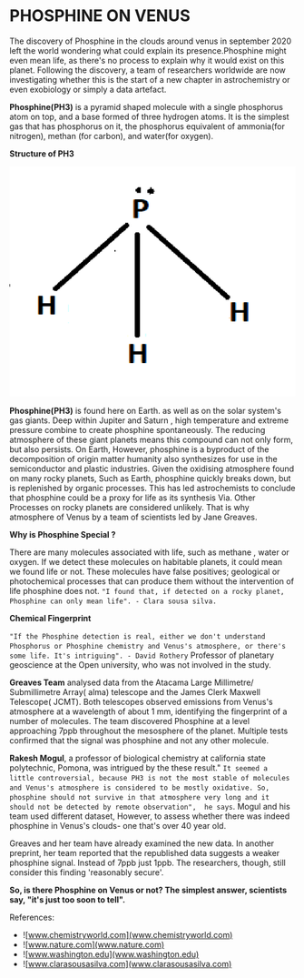 														
# PHOSPHINE ON VENUS

The discovery of Phosphine in the clouds around venus in september 2020 left the world wondering what could explain its presence.Phosphine might even mean life, as there's no process to explain why it would exist on this planet. Following the discovery, a team of researchers worldwide are now investigating whether this is the start of a new chapter in astrochemistry or even exobiology or simply a data artefact.

**Phosphine(PH3)** is a pyramid shaped molecule with a single phosphorus atom on top, and a base formed of three hydrogen atoms. It is the simplest gas that has phosphorus on it, the phosphorus equivalent of ammonia(for nitrogen), methan (for carbon), and water(for oxygen).

**Structure of PH3**

![](/images/ph3.PNG)
			 	
**Phosphine(PH3)** is found here on Earth. as well as on the solar system's gas giants. Deep within Jupiter and Saturn , high temperature and extreme pressure combine to create phosphine spontaneously. The reducing atmosphere of these giant  planets means this compound can not only form, but also persists. On Earth, However, phosphine is  a byproduct of the decomposition of origin matter humanity also synthesizes for use in the semiconductor and plastic industries. Given the oxidising atmosphere found on many rocky planets, Such as Earth, phosphine quickly breaks down, but is replenished by organic processes. This has led astrochemists to conclude that phosphine could be a proxy for life as its synthesis Via. Other Processes on rocky planets are considered unlikely. That is why atmosphere of Venus by a team of scientists led by Jane Greaves.  

**Why is Phosphine Special ?**

There are many molecules associated with life, such as methane , water or oxygen. If we detect these molecules on habitable planets, it could mean we found life or not. These molecules have false positives; geological or photochemical processes that can produce them without the intervention of life phosphine does not. `"I found that, if detected on a rocky planet, Phosphine can only mean life". - Clara sousa silva.`

**Chemical Fingerprint**

`"If the Phosphine detection is real, either we don't understand Phosphorus or Phosphine chemistry and Venus's atmosphere, or there's some life. It's intriguing". - David Rothery`  Professor of planetary geoscience at the Open university, who was not involved in the study.

**Greaves Team** analysed data from the Atacama Large Millimetre/ Submillimetre Array( alma) telescope and the James Clerk Maxwell Telescope( JCMT). Both telescopes observed emissions from Venus's atmosphere at a wavelength of about 1 mm, identifying  the fingerprint of a number of molecules. The team discovered Phosphine at a level approaching 7ppb throughout the mesosphere of the planet. Multiple tests confirmed that the signal was phosphine and not any other molecule.

**Rakesh Mogul**, a professor of biological chemistry at california state polytechnic, Pomona, was intrigued by the these result." `It seemed a little controversial, because PH3 is not the most stable of molecules and Venus's atmosphere is considered to be mostly oxidative. So, phosphine should not survive in that atmosphere very long and it should not be detected by remote observation",  he says`. Mogul and his team used different dataset, However, to assess whether there was indeed phosphine in Venus's clouds- one that's over 40 year old.

Greaves and her team have already examined the new data. In another preprint, her team reported that the republished data suggests a weaker phosphine signal. Instead of 7ppb just 1ppb. The researchers, though, still consider this finding 'reasonably secure'.

**So, is there Phosphine on Venus or not? The simplest answer, scientists say,  "it's just too soon to tell".**


References:

* ![www.chemistryworld.com](www.chemistryworld.com)
* ![www.nature.com](www.nature.com) 
* ![www.washington.edu](www.washington.edu)
* ![www.clarasousasilva.com](www.clarasousasilva.com)

       


